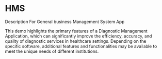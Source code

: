 # HMS
Description For General business Management System App



This demo highlights the primary features of a Diagnostic Management Application, which can significantly improve the efficiency, accuracy, and quality of diagnostic services in healthcare settings. Depending on the specific software, additional features and functionalities may be available to meet the unique needs of different institutions.
